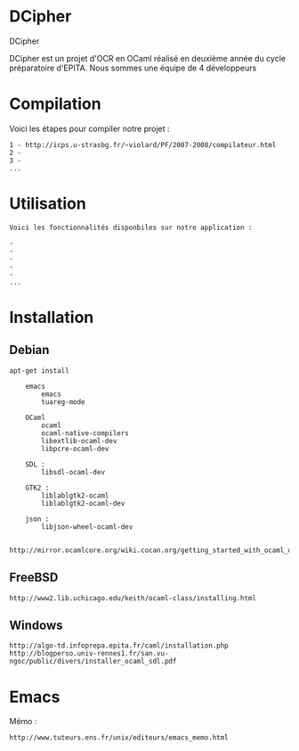 DCipher
=======

DCipher

DCipher est un projet d'OCR en OCaml réalisé en deuxième année du cycle préparatoire d'EPITA.
Nous sommes une équipe de 4 développeurs 

Compilation
===========

Voici les étapes pour compiler notre projet :

    1 - http://icps.u-strasbg.fr/~violard/PF/2007-2008/compilateur.html
    2 -
    3 -
    ...

Utilisation
===========

    Voici les fonctionnalités disponbiles sur notre application :

    -
    -
    -
    -
    -
    ...
    

Installation
============

Debian
------

    apt-get install 
        
        emacs
            emacs
            tuareg-mode
            
        OCaml
            ocaml
            ocaml-native-compilers
            libextlib-ocaml-dev
            libpcre-ocaml-dev
        
        SDL :
            libsdl-ocaml-dev
        
        GTK2 :
            liblablgtk2-ocaml
            liblablgtk2-ocaml-dev
        
        json :
            libjson-wheel-ocaml-dev
        
        
    http://mirror.ocamlcore.org/wiki.cocan.org/getting_started_with_ocaml_on_debian.html

FreeBSD
-------

    
    http://www2.lib.uchicago.edu/keith/ocaml-class/installing.html
    
Windows
-------

    http://algo-td.infoprepa.epita.fr/caml/installation.php
    http://blogperso.univ-rennes1.fr/san.vu-ngoc/public/divers/installer_ocaml_sdl.pdf
    
Emacs
=====

Mémo :

    http://www.tuteurs.ens.fr/unix/editeurs/emacs_memo.html
